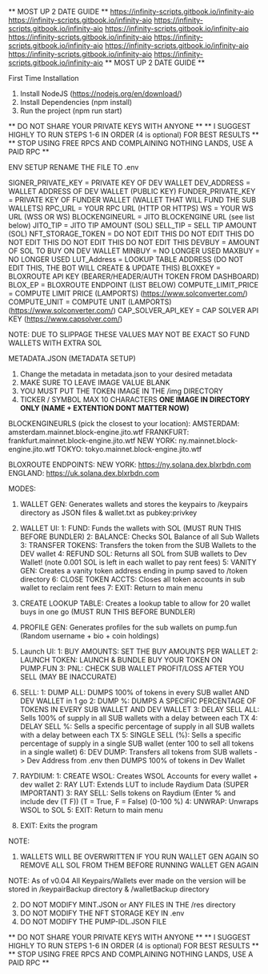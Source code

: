 ** MOST UP 2 DATE GUIDE **
https://infinity-scripts.gitbook.io/infinity-aio
https://infinity-scripts.gitbook.io/infinity-aio
https://infinity-scripts.gitbook.io/infinity-aio
https://infinity-scripts.gitbook.io/infinity-aio
https://infinity-scripts.gitbook.io/infinity-aio
https://infinity-scripts.gitbook.io/infinity-aio
https://infinity-scripts.gitbook.io/infinity-aio
https://infinity-scripts.gitbook.io/infinity-aio
https://infinity-scripts.gitbook.io/infinity-aio
** MOST UP 2 DATE GUIDE **
















First Time Installation
1. Install NodeJS (https://nodejs.org/en/download/)
2. Install Dependencies (npm install)
3. Run the project (npm run start)

** DO NOT SHARE YOUR PRIVATE KEYS WITH ANYONE **
** I SUGGEST HIGHLY TO RUN STEPS 1-6 IN ORDER (4 is optional) FOR BEST RESULTS **
** STOP USING FREE RPCS AND COMPLAINING NOTHING LANDS, USE A PAID RPC **

ENV SETUP
RENAME THE FILE TO .env

SIGNER_PRIVATE_KEY = PRIVATE KEY OF DEV WALLET
DEV_ADDRESS = WALLET ADDRESS OF DEV WALLET (PUBLIC KEY)
FUNDER_PRIVATE_KEY = PRIVATE KEY OF FUNDER WALLET (WALLET THAT WILL FUND THE SUB WALLETS)
RPC_URL = YOUR RPC URL (HTTP OR HTTPS)
WS = YOUR WS URL (WSS OR WS)
BLOCKENGINEURL = JITO BLOCKENGINE URL (see list below)
JITO_TIP = JITO TIP AMOUNT (SOL)
SELL_TIP = SELL TIP AMOUNT (SOL)
NFT_STORAGE_TOKEN = DO NOT EDIT THIS DO NOT EDIT THIS DO NOT EDIT THIS DO NOT EDIT THIS DO NOT EDIT THIS 
DEVBUY = AMOUNT OF SOL TO BUY ON DEV WALLET
MINBUY = NO LONGER USED
MAXBUY = NO LONGER USED
LUT_Address = LOOKUP TABLE ADDRESS (DO NOT EDIT THIS, THE BOT WILL CREATE & UPDATE THIS)
BLOXKEY = BLOXROUTE API KEY (BEARER/HEADER/AUTH TOKEN FROM DASHBOARD)
BLOX_EP = BLOXROUTE ENDPOINT (LIST BELOW)
COMPUTE_LIMIT_PRICE = COMPUTE LIMIT PRICE (LAMPORTS) (https://www.solconverter.com/)
COMPUTE_UNIT = COMPUTE UNIT (LAMPORTS) (https://www.solconverter.com/)
CAP_SOLVER_API_KEY = CAP SOLVER API KEY (https://www.capsolver.com/)

NOTE: DUE TO SLIPPAGE THESE VALUES MAY NOT BE EXACT SO FUND WALLETS WITH EXTRA SOL

METADATA.JSON (METADATA SETUP)
1. Change the metadata in metadata.json to your desired metadata
2. MAKE SURE TO LEAVE IMAGE VALUE BLANK
3. YOU MUST PUT THE TOKEN IMAGE IN THE /img DIRECTORY 
4. TICKER / SYMBOL MAX 10 CHARACTERS
**ONE IMAGE IN DIRECTORY ONLY (NAME + EXTENTION DONT MATTER NOW)**

BLOCKENGINEURLS (pick the closest to your location):
AMSTERDAM: amsterdam.mainnet.block-engine.jito.wtf
FRANKFURT: frankfurt.mainnet.block-engine.jito.wtf
NEW YORK: ny.mainnet.block-engine.jito.wtf
TOKYO: tokyo.mainnet.block-engine.jito.wtf

BLOXROUTE ENDPOINTS:
NEW YORK: https://ny.solana.dex.blxrbdn.com
ENGLAND: https://uk.solana.dex.blxrbdn.com

MODES:
1. WALLET GEN: Generates wallets and stores the keypairs to /keypairs directory as JSON files & wallet.txt as pubkey:privkey 
2. WALLET UI:
  1: FUND: Funds the wallets with SOL (MUST RUN THIS BEFORE BUNDLER)
  2: BALANCE: Checks SOL Balance of all Sub Wallets
  3: TRANSFER TOKENS: Transfers the token from the SUB Wallets to the DEV wallet
  4: REFUND SOL: Returns all SOL from SUB wallets to Dev Wallet! (note 0.001 SOL is left in each wallet to pay rent fees)
  5: VANITY GEN: Creates a vanity token address ending in pump saved to /token directory
  6: CLOSE TOKEN ACCTS: Closes all token accounts in sub wallet to reclaim rent fees
  7: EXIT: Return to main menu

3. CREATE LOOKUP TABLE: Creates a lookup table to allow for 20 wallet buys in one go (MUST RUN THIS BEFORE BUNDLER)

4. PROFILE GEN: Generates profiles for the sub wallets on pump.fun (Random username + bio + coin holdings)

5. Launch UI:
  1: BUY AMOUNTS: SET THE BUY AMOUNTS PER WALLET
  2: LAUNCH TOKEN: LAUNCH & BUNDLE BUY YOUR TOKEN ON PUMP.FUN
  3: PNL: CHECK SUB WALLET PROFIT/LOSS AFTER YOU SELL (MAY BE INACCURATE)

6. SELL: 
  1: DUMP ALL: DUMPS 100% of tokens in every SUB wallet AND DEV WALLET in 1 go 
  2: DUMP %: DUMPS A SPECIFIC PERCENTAGE OF TOKENS IN EVERY SUB WALLET AND DEV WALLET
  3: DELAY SELL ALL: Sells 100% of supply in all SUB wallets with a delay between each TX 
  4: DELAY SELL %: Sells a specific percentage of supply in all SUB wallets with a delay between each TX
  5: SINGLE SELL (%): Sells a specific percentage of supply in a single SUB wallet (enter 100 to sell all tokens in a single wallet)
  6: DEV DUMP: Transfers all tokens from SUB wallets -> Dev Address from .env then DUMPS 100% of tokens in Dev Wallet

7. RAYDIUM:
  1: CREATE WSOL: Creates WSOL Accounts for every wallet + dev wallet
  2: RAY LUT: Extends LUT to include Raydium Data (SUPER IMPORTANT)
  3: RAY SELL: Sells tokens on Raydium (Enter % and include dev (T F)) (T = True, F = False) (0-100 %)
  4: UNWRAP: Unwraps WSOL to SOL
  5: EXIT: Return to main menu

8. EXIT: Exits the program

NOTE:
1. WALLETS WILL BE OVERWRITTEN IF YOU RUN WALLET GEN AGAIN SO REMOVE ALL SOL FROM THEM BEFORE RUNNING WALLET GEN AGAIN

NOTE: As of v0.04 All Keypairs/Wallets ever made on the version will be stored in /keypairBackup directory & /walletBackup directory

2. DO NOT MODIFY MINT.JSON or ANY FILES IN THE /res directory
3. DO NOT MODIFY THE NFT STORAGE KEY IN .env
4. DO NOT MODIFY THE PUMP-IDL.JSON FILE

** DO NOT SHARE YOUR PRIVATE KEYS WITH ANYONE **
** I SUGGEST HIGHLY TO RUN STEPS 1-6 IN ORDER (4 is optional) FOR BEST RESULTS **
** STOP USING FREE RPCS AND COMPLAINING NOTHING LANDS, USE A PAID RPC **